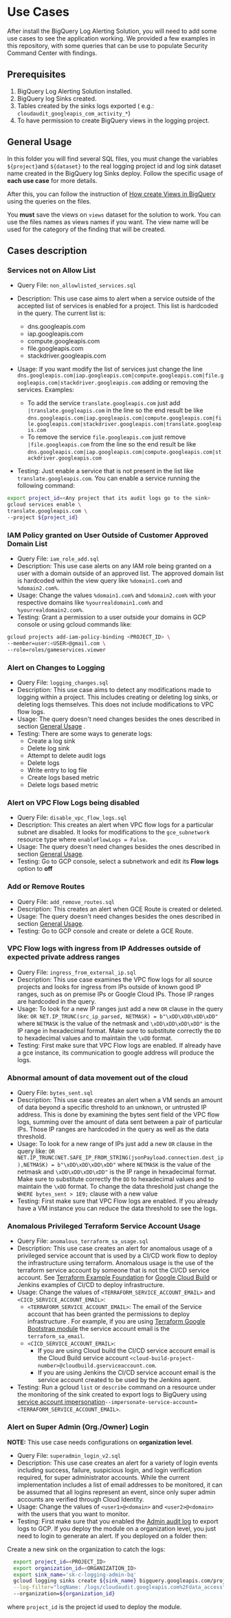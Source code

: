 # Use Cases

After install the BigQuery Log Alerting Solution, you will need to add some use cases to see the application working.
We provided a few examples in this repository, with some queries that can be use to populate Security Command Center with findings.

## Prerequisites

1. BigQuery Log Alerting Solution installed.
1. BigQuery log Sinks created.
1. Tables created by the sinks logs exported ( e.g.: `cloudaudit_googleapis_com_activity_*`)
1. To have permission to create BigQuery views in the logging project.

## General Usage

In this folder you will find several SQL files, you must change the variables `${project}`and `${dataset}`
to the real logging project id and log sink dataset name created in the BigQuery log Sinks deploy. Follow the specific usage of **each use case** for more details.

After this, you can follow the instruction of [How create Views in BigQuery](https://cloud.google.com/bigquery/docs/views#console) using the queries on the files.

You **must** save the views on `views` dataset for the solution to work. You can use the files names as views names if you want. The view name will be used for the category of the finding that will be created.

## Cases description

### Services not on Allow List

- Query File: `non_allowlisted_services.sql`
- Description: This use case aims to alert when a service outside of the accepted list of services is enabled for a project. This list is hardcoded in the query. The current list is:
  - dns.googleapis.com
  - iap.googleapis.com
  - compute.googleapis.com
  - file.googleapis.com
  - stackdriver.googleapis.com
- Usage: If you want modify the list of services just change the line `dns.googleapis.com|iap.googleapis.com|compute.googleapis.com|file.googleapis.com|stackdriver.googleapis.com` adding or removing the services. Examples:

  - To add the service `translate.googleapis.com` just add `|translate.googleapis.com` in the line so the end result be like `dns.googleapis.com|iap.googleapis.com|compute.googleapis.com|file.googleapis.com|stackdriver.googleapis.com|translate.googleapis.com`
  - To remove the service `file.googleapis.com` just remove `|file.googleapis.com` from the line so the end result be like `dns.googleapis.com|iap.googleapis.com|compute.googleapis.com|stackdriver.googleapis.com`

- Testing: Just enable a service that is not present in the list like `translate.googleapis.com`. You can enable a service running the following command:

```bash
export project_id=<Any project that its audit logs go to the sink>
gcloud services enable \
translate.googleapis.com \
--project ${project_id}
```

### IAM Policy granted on User Outside of Customer Approved Domain List

- Query File: `iam_role_add.sql`
- Description: This use case alerts on any IAM role being granted on a user with a domain outside of an approved list. The approved domain list is hardcoded within the view query like `%domain1.com%` and `%domain2.com%`.
- Usage: Change the values `%domain1.com%` and `%domain2.com%` with your respective domains like `%yourrealdomain1.com%` and `%yourrealdomain2.com%`.
- Testing: Grant a permission to a user outside your domains in GCP console or using gcloud commands like:

```bash
gcloud projects add-iam-policy-binding <PROJECT_ID> \
--member=user:<USER>@gmail.com \
--role=roles/gameservices.viewer
```

### Alert on Changes to Logging

- Query File: `logging_changes.sql`
- Description: This use case aims to detect any modifications made to logging within a project. This includes creating or deleting log sinks, or deleting logs themselves. This does not include modifications to VPC flow logs.
- Usage: The query doesn't need changes besides the ones described in section [General Usage](./README.md#general-usage) .
- Testing: There are some ways to generate logs:
  - Create a log sink
  - Delete log sink
  - Attempt to delete audit logs
  - Delete logs
  - Write entry to log file
  - Create logs based metric
  - Delete logs based metric

### Alert on VPC Flow Logs being disabled

- Query File: `disable_vpc_flow_logs.sql`
- Description: This creates an alert when VPC flow logs for a particular subnet are disabled. It looks for modifications to the `gce_subnetwork` resource type where `enableFlowLogs = False`.
- Usage: The query doesn't need changes besides the ones described in section [General Usage](./README.md#general-usage).
- Testing: Go to GCP console, select a subnetwork and edit its **Flow logs** option to **off**

### Add or Remove Routes

- Query File: `add_remove_routes.sql`
- Description: This creates an alert when GCE Route is created or deleted.
- Usage: The query doesn't need changes besides the ones described in section [General Usage](./README.md#general-usage).
- Testing: Go to GCP console and create or delete a GCE Route.

### VPC Flow logs with ingress from IP Addresses outside of expected private address ranges

- Query File: `ingress_from_external_ip.sql`
- Description: This use case examines the VPC flow logs for all source projects and looks for ingress from IPs outside of known good IP ranges, such as on premise IPs or Google Cloud IPs. Those IP ranges are hardcoded in the query.
- Usage: To look for a new IP ranges just add a new `OR` clause in the query like: `OR NET.IP_TRUNC(src_ip_parsed, NETMASK) = b"\xDD\xDD\xDD\xDD"` where `NETMASK` is the value of the netmask and `\xDD\xDD\xDD\xDD"` is the IP range in hexadecimal format. Make sure to substitute correctly the `DD` to hexadecimal values and to maintain the `\xDD` format.
- Testing: First make sure that VPC Flow logs are enabled. If already have a gce instance, its communication to google address will produce the logs.

### Abnormal amount of data movement out of the cloud

- Query File: `bytes_sent.sql`
- Description: This use case creates an alert when a VM sends an amount of data beyond a specific threshold to an unknown, or untrusted IP address. This is done by examining the bytes sent field of the VPC flow logs, summing over the amount of data sent between a pair of particular IPs. Those IP ranges are hardcoded in the query as well as the data threshold.
- Usage: To look for a new range of IPs just add a new `OR` clause in the query like: `OR NET.IP_TRUNC(NET.SAFE_IP_FROM_STRING(jsonPayload.connection.dest_ip),NETMASK) = b"\xDD\xDD\xDD\xDD"` where `NETMASK` is the value of the netmask and `\xDD\xDD\xDD\xDD"` is the IP range in hexadecimal format. Make sure to substitute correctly the `DD` to hexadecimal values and to maintain the `\xDD` format. To change the data threshold just change the `ẀHERE bytes_sent > 1E9;` clause with a new value
- Testing: First make sure that VPC Flow logs are enabled. If you already have a VM instance you can reduce the data threshold to see the logs.

### Anomalous Privileged Terraform Service Account Usage

- Query File: `anomalous_terraform_sa_usage.sql`
- Description: This use case creates an alert for anomalous usage of a privileged service account that is used by a CI/CD work flow to deploy the infrastructure using terraform.
Anomalous usage is the use of the terraform service account by someone that is not the CI/CD service account. See [Terraform Example Foundation](https://github.com/terraform-google-modules/terraform-example-foundation) for [Google Cloud Build](https://cloud.google.com/cloud-build) or Jenkins examples of CI/CD to deploy infrastructure.
- Usage: Change the values of `<TERRAFORM_SERVICE_ACCOUNT_EMAIL>` and `<CICD_SERVICE_ACCOUNT_EMAIL>`:
  - `<TERRAFORM_SERVICE_ACCOUNT_EMAIL>`: The email of the Service account that has been granted the permissions to deploy infrastructure . For example, if you are using [Terraform Google Bootstrap module](https://github.com/terraform-google-modules/terraform-google-bootstrap) the service account email is the `terraform_sa_email`.
  - `<CICD_SERVICE_ACCOUNT_EMAIL>`:
    - If you are using Cloud build the CI/CD service account email is the Cloud Build service account `<cloud-build-project-number>@cloudbuild.gserviceaccount.com`.
    - If you are using Jenkins the CI/CD service account email is the service account created to be used by the Jenkins agent.
- Testing: Run a gcloud `list` or `describe` command on a resource under the monitoring of the sink created to export logs to BigQuery using [service account impersonation](https://cloud.google.com/sdk/gcloud/reference#--impersonate-service-account)`--impersonate-service-account=<TERRAFORM_SERVICE_ACCOUNT_EMAIL>`.

### Alert on Super Admin (Org./Owner) Login

**NOTE:** This use case needs configurations on **organization level**.

- Query File: `superadmin_login_v2.sql`
- Description: This use case creates an alert for a variety of login events including success, failure, suspicious login, and login verification required, for super administrator accounts. While the current implementation includes a list of email addresses to be monitored, it can be assumed that all logins represent an event, since only super admin accounts are verified through Cloud Identity.
- Usage: Change the values of `<user1>@<domain>` and `<user2>@<domain>` with the users that you want to monitor.
- Testing: First make sure that you enabled the [Admin audit log](https://support.google.com/a/answer/9320190?hl=en) to export logs to GCP. If you deploy the module on a organization level, you just need to login to generate an alert. If you deployed on a folder then:

Create a new sink on the organization to catch the logs:

```bash
  export project_id=<PROJECT_ID>
  export organization_id=<ORGANIZATION_ID>
  export sink_name='sk-c-logging-admin-bq'
  gcloud logging sinks create ${sink_name} bigquery.googleapis.com/projects/${project_id}/datasets/audit_logs \
  --log-filter="logName: /logs/cloudaudit.googleapis.com%2Fdata_access"
  --organization=${organization_id}
```

where `project_id` is the project id used to deploy the module.
